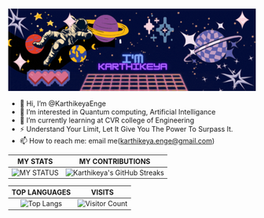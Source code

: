 <div align="center">

![header](https://raw.githubusercontent.com/KarthikeyaEnge/KarthikeyaEnge/main/readme_gif.gif)

</div>

- 👋 Hi, I’m @KarthikeyaEnge
- 👀 I’m interested in Quantum computing, Artificial Intelligance
- 🌱 I’m currently learning at CVR college of Engineering
- ⚡ Understand Your Limit, Let It Give You The Power To Surpass It. 
- 📫 How to reach me: email me(karthikeya.enge@gmail.com)

|        MY STATS        |        MY CONTRIBUTIONS    |
|       :-------:        |          :---------:       |
|![MY STATUS](https://github-readme-stats.vercel.app/api?username=karthikeyaEnge&show_icons=true&theme=midnight-purple\&hide_border=true)|![Karthikeya's GitHub Streaks](https://github-readme-streak-stats.herokuapp.com/?user=karthikeyaEnge&theme=midnight-purple\&hide_border=true)|

|        TOP LANGUAGES       |        VISITS              |
|       :-------:            |          :---------:       |
|![Top Langs](https://github-readme-stats.vercel.app/api/top-langs/?username=karthikeyaEnge&layout=compact&theme=midnight-purple\&hide_border=true)|![Visitor Count](https://profile-counter.glitch.me/karthikeyaEnge/count.svg) |




<!---
KarthikeyaEnge/KarthikeyaEnge is a ✨ special ✨ repository because its `README.md` (this file) appears on your GitHub profile.
You can click the Preview link to take a look at your changes.
--->
